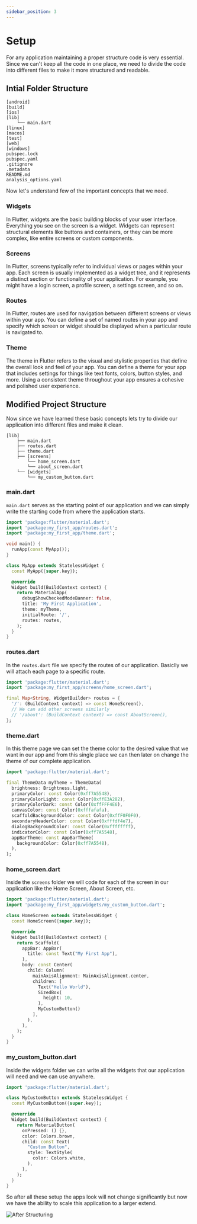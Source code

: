 ```yaml
---
sidebar_position: 3
---
```


# Setup

For any application maintaining a proper structure code is very essential. Since we can't keep all the code in one place, we need to divide the code into different files to make it more structured and readable.

## **Intial Folder Structure**
```
[android]
[build]
[ios]
[lib]
    └── main.dart
[linux]
[macos]
[test]
[web]
[windows]
pubspec.lock
pubspec.yaml
.gitignore
.metadata
README.md
analysis_options.yaml
```

Now let's understand few of the important concepts that we need.

### Widgets

In Flutter, widgets are the basic building blocks of your user interface. Everything you see on the screen is a widget. Widgets can represent structural elements like buttons and containers, or they can be more complex, like entire screens or custom components.

### Screens

In Flutter, screens typically refer to individual views or pages within your app. Each screen is usually implemented as a widget tree, and it represents a distinct section or functionality of your application. For example, you might have a login screen, a profile screen, a settings screen, and so on. 

### Routes

In Flutter, routes are used for navigation between different screens or views within your app. You can define a set of named routes in your app and specify which screen or widget should be displayed when a particular route is navigated to. 

### Theme

The theme in Flutter refers to the visual and stylistic properties that define the overall look and feel of your app. You can define a theme for your app that includes settings for things like text fonts, colors, button styles, and more. Using a consistent theme throughout your app ensures a cohesive and polished user experience.

## Modified Project Structure
Now since we have learned these basic concepts lets try to divide our application into different files and make it clean.

```
[lib]
    ├── main.dart
    ├── routes.dart    
    ├── theme.dart
    ├── [screens]
        └── home_screen.dart
        └── about_screen.dart
    └── [widgets]
        └── my_custom_button.dart
```

### main.dart
``main.dart`` serves as the starting point of our application and we can simply write the starting code from where the application starts.

```dart title="lib/main.dart"
import 'package:flutter/material.dart';
import 'package:my_first_app/routes.dart';
import 'package:my_first_app/theme.dart';

void main() {
  runApp(const MyApp());
}

class MyApp extends StatelessWidget {
  const MyApp({super.key});

  @override
  Widget build(BuildContext context) {
    return MaterialApp(
      debugShowCheckedModeBanner: false,
      title: 'My First Application',
      theme: myTheme,
      initialRoute: '/',
      routes: routes,
    );
  }
}
```

### routes.dart
In the ``routes.dart`` file we specify the routes of our application. Basiclly we will attach each page to a specific route.

```dart title="lib/routes.dart"
import 'package:flutter/material.dart';
import 'package:my_first_app/screens/home_screen.dart';

final Map<String, WidgetBuilder> routes = {
  '/': (BuildContext context) => const HomeScreen(),
  // We can add other screens similarly
  // '/about': (BuildContext context) => const AboutScreen(),
};
```

### theme.dart
In this theme page we can set the theme color to the desired value that we want in our app and from this single place we can then later on change the theme of our complete application.

```dart title="lib/theme.dart"
import 'package:flutter/material.dart';

final ThemeData myTheme = ThemeData(
  brightness: Brightness.light,
  primaryColor: const Color(0xff7A5548),
  primaryColorLight: const Color(0xffE3A282),
  primaryColorDark: const Color(0xffFFF4E6),
  canvasColor: const Color(0xfffafafa),
  scaffoldBackgroundColor: const Color(0xffF0F0F0),
  secondaryHeaderColor: const Color(0xfffdf4e7),
  dialogBackgroundColor: const Color(0xffffffff),
  indicatorColor: const Color(0xff7A5548),
  appBarTheme: const AppBarTheme(
    backgroundColor: Color(0xff7A5548),
  ),
);
```

### home_screen.dart
Inside the ``screens`` folder we will code for each of the screen in our application like the Home Screen, About Screen, etc.

```dart title="lib/screens/home_screen.dart"
import 'package:flutter/material.dart';
import 'package:my_first_app/widgets/my_custom_button.dart';

class HomeScreen extends StatelessWidget {
  const HomeScreen({super.key});

  @override
  Widget build(BuildContext context) {
    return Scaffold(
      appBar: AppBar(
        title: const Text("My First App"),
      ),
      body: const Center(
        child: Column(
          mainAxisAlignment: MainAxisAlignment.center,
          children: [
            Text("Hello World"),
            SizedBox(
              height: 10,
            ),
            MyCustomButton()
          ],
        ),
      ),
    );
  }
}
```

### my_custom_button.dart
Inside the widgets folder we can write all the widgets that our application will need and we can use anywhere.

```dart title="lib/widgets/my_custom_button.dart"
import 'package:flutter/material.dart';

class MyCustomButton extends StatelessWidget {
  const MyCustomButton({super.key});

  @override
  Widget build(BuildContext context) {
    return MaterialButton(
      onPressed: () {},
      color: Colors.brown,
      child: const Text(
        "Custom Button",
        style: TextStyle(
          color: Colors.white,
        ),
      ),
    );
  }
}
```

So after all these setup the apps look will not change significantly but now we have the ability to scale this application to a larger extend.

![After Structuring](https://i.pinimg.com/564x/00/de/7f/00de7f0de6de2710a643ed0bb4f3c920.jpg)

